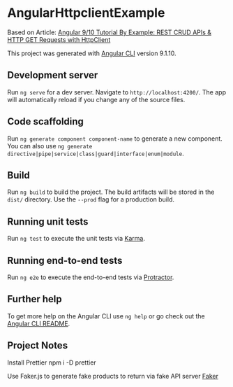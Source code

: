 # AngularHttpclientExample

Based on Article:
[Angular 9/10 Tutorial By Example: REST CRUD APIs & HTTP GET Requests with HttpClient](https://www.techiediaries.com/angular/angular-9-8-tutorial-by-example-rest-crud-apis-http-get-requests-with-httpclient/)

This project was generated with [Angular CLI](https://github.com/angular/angular-cli) version 9.1.10.

## Development server

Run `ng serve` for a dev server. Navigate to `http://localhost:4200/`. The app will automatically reload if you change any of the source files.

## Code scaffolding

Run `ng generate component component-name` to generate a new component. You can also use `ng generate directive|pipe|service|class|guard|interface|enum|module`.

## Build

Run `ng build` to build the project. The build artifacts will be stored in the `dist/` directory. Use the `--prod` flag for a production build.

## Running unit tests

Run `ng test` to execute the unit tests via [Karma](https://karma-runner.github.io).

## Running end-to-end tests

Run `ng e2e` to execute the end-to-end tests via [Protractor](http://www.protractortest.org/).

## Further help

To get more help on the Angular CLI use `ng help` or go check out the [Angular CLI README](https://github.com/angular/angular-cli/blob/master/README.md).

## Project Notes

Install Prettier
npm i -D prettier

Use Faker.js to generate fake products to return via fake API server
[Faker](https://github.com/marak/Faker.js/#api-methods)

